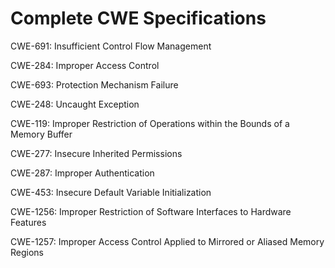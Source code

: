 

# Complete CWE Specifications

CWE-691: Insufficient Control Flow Management

CWE-284: Improper Access Control

CWE-693: Protection Mechanism Failure

CWE-248: Uncaught Exception

CWE-119: Improper Restriction of Operations within the Bounds of a Memory Buffer

CWE-277: Insecure Inherited Permissions

CWE-287: Improper Authentication

CWE-453: Insecure Default Variable Initialization

CWE-1256: Improper Restriction of Software Interfaces to Hardware Features

CWE-1257: Improper Access Control Applied to Mirrored or Aliased Memory Regions